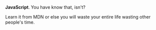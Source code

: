 **JavaScript**. You have know that, isn't?

Learn it from MDN or else you will waste your entire life wasting other people's time.